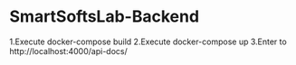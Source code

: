 # SmartSoftsLab-Backend

1.Execute docker-compose build
2.Execute docker-compose up
3.Enter to http://localhost:4000/api-docs/

